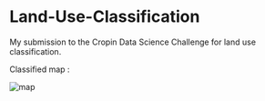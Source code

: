 # Land-Use-Classification
My submission to the Cropin Data Science Challenge for land use classification.

Classified map :

![map](https://github.com/Akhilesh64/Land-Use-Classification/blob/main/final.tif)
